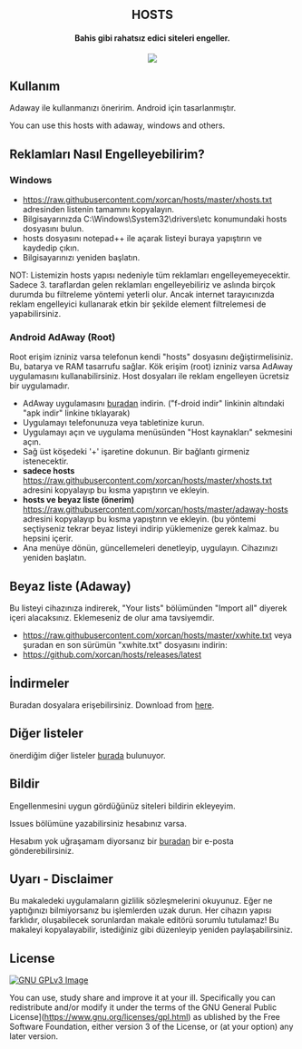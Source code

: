 <h2 align="center"><b>HOSTS</b></h2>

<h4 align="center">Bahis gibi rahatsız edici siteleri engeller.</h4>

<p align="center"><a href="https://www.gnu.org/licenses/gpl-3.0" alt="License: GPLv3"><img src="https://img.shields.io/badge/License-GPL%20v3-blue.svg"></a>

## Kullanım

Adaway ile kullanmanızı öneririm. Android için tasarlanmıştır.

You can use this hosts with adaway, windows and others.

## Reklamları Nasıl Engelleyebilirim?

### Windows
- https://raw.githubusercontent.com/xorcan/hosts/master/xhosts.txt adresinden listenin tamamını kopyalayın.
- Bilgisayarınızda C:\Windows\System32\drivers\etc konumundaki hosts dosyasını bulun.
- hosts dosyasını notepad++ ile açarak listeyi buraya yapıştırın ve kaydedip çıkın.
- Bilgisayarınızı yeniden başlatın.

NOT: Listemizin hosts yapısı nedeniyle tüm reklamları engelleyemeyecektir. Sadece 3. taraflardan gelen reklamları engelleyebiliriz ve aslında birçok durumda bu filtreleme yöntemi yeterli olur. Ancak internet tarayıcınızda reklam engelleyici kullanarak etkin bir şekilde element filtrelemesi de yapabilirsiniz.

### Android AdAway (Root)

Root erişim izniniz varsa telefonun kendi "hosts" dosyasını değiştirmelisiniz. Bu, batarya ve RAM tasarrufu sağlar.
Kök erişim (root) izniniz varsa AdAway uygulamasını kullanabilirsiniz. Host dosyaları ile reklam engelleyen ücretsiz bir uygulamadır.

- AdAway uygulamasını [buradan](https://f-droid.org/packages/org.adaway/) indirin.
 ("f-droid indir" linkinin altındaki "apk indir" linkine tıklayarak)
- Uygulamayı telefonunuza veya tabletinize kurun.
- Uygulamayı açın ve uygulama menüsünden "Host kaynakları" sekmesini açın.
- Sağ üst köşedeki '+' işaretine dokunun. Bir bağlantı girmeniz istenecektir.
- **sadece hosts** https://raw.githubusercontent.com/xorcan/hosts/master/xhosts.txt adresini kopyalayıp bu kısma yapıştırın ve ekleyin.
- **hosts ve beyaz liste (önerim)** https://raw.githubusercontent.com/xorcan/hosts/master/adaway-hosts adresini kopyalayıp bu kısma yapıştırın ve ekleyin.
(bu yöntemi seçtiyseniz tekrar beyaz listeyi indirip yüklemenize gerek kalmaz. bu hepsini içerir.
- Ana menüye dönün, güncellemeleri denetleyip, uygulayın. Cihazınızı yeniden başlatın.

## Beyaz liste (Adaway)

Bu listeyi cihazınıza indirerek, "Your lists" bölümünden "Import all" diyerek içeri alacaksınız. Eklemeseniz de olur ama tavsiyemdir.
- https://raw.githubusercontent.com/xorcan/hosts/master/xwhite.txt 
veya şuradan en son sürümün "xwhite.txt" dosyasını indirin:
- https://github.com/xorcan/hosts/releases/latest

## İndirmeler

Buradan dosyalara erişebilirsiniz. Download from [here](https://github.com/xorcan/hosts/releases).

## Diğer listeler

önerdiğim diğer listeler [burada](https://github.com/xorcan/hosts/blob/master/OTHERS.md) bulunuyor.

## Bildir

Engellenmesini uygun gördüğünüz siteleri bildirin ekleyeyim. 

Issues bölümüne yazabilirsiniz hesabınız varsa. 

Hesabım yok uğraşamam diyorsanız bir [buradan](mailto:cxn@gmx.com) bir e-posta gönderebilirsiniz.

## Uyarı - Disclaimer
Bu makaledeki uygulamaların gizlilik sözleşmelerini okuyunuz. Eğer ne yaptığınızı bilmiyorsanız bu işlemlerden uzak durun. Her cihazın yapısı farklıdır, oluşabilecek sorunlardan makale editörü sorumlu tutulamaz! Bu makaleyi kopyalayabilir, istediğiniz gibi düzenleyip yeniden paylaşabilirsiniz.

## License

[![GNU GPLv3 Image](https://www.gnu.org/graphics/gplv3-127x51.png)](http://www.gnu.org/licenses/gpl-3.0.en.html)  

You can use, study share and improve it at your ill. Specifically you can redistribute and/or modify it under the terms of the GNU General Public License](https://www.gnu.org/licenses/gpl.html) as ublished by the Free Software Foundation, either version 3 of the License, or (at your option) any later version.
